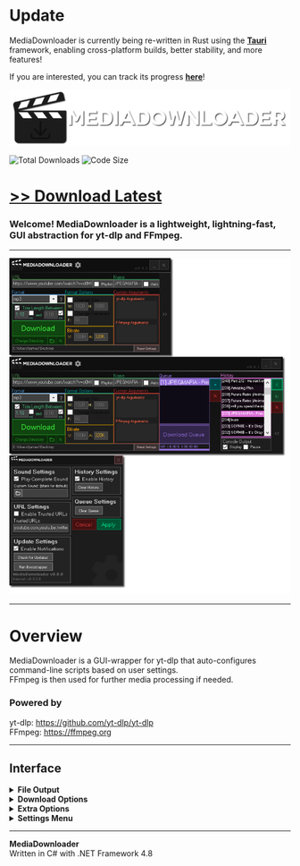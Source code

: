 # Update
MediaDownloader is currently being re-written in Rust using the [**Tauri**](https://tauri.app) framework, enabling cross-platform builds, better stability, and more features!

If you are interested, you can track its progress [**here**](https://github.com/o7q/MediaDownloader/tree/dev)!

<img src="assets/images/banner.png">

![Total Downloads](https://img.shields.io/github/downloads/o7q/MediaDownloader/total?logo=github&label=Total%20Downloads&color=%232fd653)
![Code Size](https://img.shields.io/github/languages/code-size/o7q/MediaDownloader?logo=github&label=Code%20Size&color=%23b65cff)

# [<b>>> Download Latest</b>](https://github.com/o7q/MediaDownloader/releases/latest/download/MediaDownloader.exe)
### Welcome! MediaDownloader is a lightweight, lightning-fast, GUI abstraction for yt-dlp and FFmpeg.

---

<img src="assets/images/program.png">

---

# Overview
MediaDownloader is a GUI-wrapper for yt-dlp that auto-configures command-line scripts based on user settings.\
FFmpeg is then used for further media processing if needed.

### **Powered by**
yt-dlp: https://github.com/yt-dlp/yt-dlp \
FFmpeg: https://ffmpeg.org

---

## **Interface**

</details>

<details>
<summary><b>File Output</b></summary>

- **Name Input** Specify a name for the output file
- **Change Path Button** Change the location the media file is downloaded to
- **Open Path Button** Opens the selected download location in Windows Explorer
- **Clear Path Button** Clears the selected path

</details>

<details>
<summary><b>Download Options</b></summary>

- **Download Button** Downloads the URL with the specified arguments
- **Basic Options**
    - **URL Input** Specify the URL of website for MediaDownloader to download
    - **Format Options**
        -    **Format Dropdown** Specify the format for downloaded media to be converted to
        - **Format Info Button** Displays all media types found on the specified URL's web server
        - **Trim Length Inputs** Trims the download to a specific length with a start and end timestamp. Examples of valid times would be: `0:00 - 0:10` | `1:25 - 2:30` | `2:30:40 - 3:05:15`
            - **Start and end trimming** You can specify to trim from the start time of the video or until the end time of the video with the checkboxes next to the textboxes

<details>
<summary><b>Extra Download Options</b></summary>

- **Video Change Resolution Options**
    - **Width** Width resolution for video
    - **Height** Height resolution for video
- **Video Change Framerate Options**
    - **Framerate** Framerate for video
- **Bitrate Options** Bitrate settings for the encoder
    - **Video Bitrate** Bitrate for video - Examples: "100M" | "900K" (M = MB/s, K = KB/s)
    - **Audio Bitrate** Bitrate for audio - Examples: "320K" | "10K" (M = MB/s, K = KB/s)
- **yt-dlp Arguments Input** Specify arguments to send to yt-dlp (double-click on the textbox to open the yt-dlp GitHub repository page)
- **FFmpeg Arguments Input** Specify arguments to send to FFmpeg (double-click on the textbox to open the yt-dlp GitHub repository page)

</details>
</details>

<details>
<summary><b>Extra Options</b></summary>

- **Queue**
    - **Queue List** Displays the current items in the queue
    - **Add Button** Creates a new queue item with the specified settings
    - **Remove Button** Removes the selected queue item
    - **Download All Button** Downloads all items in the queue
- **History**
    - **History List** Displays all previously downloaded items
    - **Load Button** Loads the selected item and its settings
    - **Refresh Button** Refreshes the history list
    - **Remove Button** Removes the selected history item
- **Log Output Options** Controls how MediaDownloader displays the download process
    - **Display Checkbox** Displays the ongoing download log
    - **Keep Checkbox** Keeps the log open even after MediaDownloader finishes downloading

</details>

<details>
<summary><b>Settings Menu</b></summary>

- **Sound Settings**
    - **Custom Complete Sound** Play a sound to indicate when a download is finished. Specify you own sound in the textbox, or leave it blank to use the default sound
- **URL Settings**
    - **Enable Trusted URLs** Only allow downloading from specified sites (comma separated)
- **Update Settings** Controls how MediaDownloader displays the download process
    - **Enable Notifications** Displays a notification when there is a new update for MediaDownloader
    - **Check for Updates** Checks if there is a new update for MediaDownloader
    - **Run Bootstrapper** Starts the redist bootstrapper
- **History Settings**
    - **Enable History** Enables the download history
    - **Clear History** Clears all history (this cannot be undone!)
- **Queue Settings**
    - **Clear Queue** Clears the queue (this cannot be undone!)

</details>

---

**MediaDownloader** \
Written in C# with .NET Framework 4.8